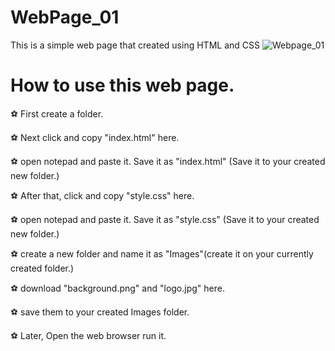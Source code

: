 # WebPage_01
This is a simple web page that created using HTML and CSS
![Webpage_01](https://user-images.githubusercontent.com/89432278/131826074-5be73877-0084-4f32-a234-cd49c51b142f.jpg)

# How to use this web page. 
  ⚽ First create a folder.
  
  ⚽ Next click and copy "index.html" here.
  
  ⚽ open notepad and paste it. Save it as "index.html" (Save it to your created new folder.)
  
  ⚽ After that, click and copy "style.css" here.
  
  ⚽ open notepad and paste it. Save it as "style.css" (Save it to your created new folder.)
  
  ⚽ create a new folder and name it as "Images"(create it on your currently created folder.)
  
  ⚽ download "background.png" and "logo.jpg" here.
  
  ⚽ save them to your created Images folder.
  
  ⚽ Later, Open the web browser run it. 
